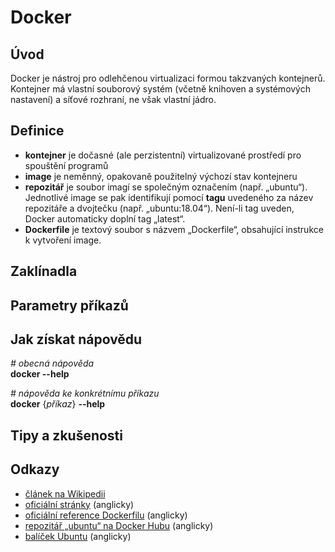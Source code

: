 <!--

Linux Kniha kouzel, kapitola Docker
Copyright (c) 2019 Singularis <singularis@volny.cz>

Toto dílo je dílem svobodné kultury; můžete ho šířit a modifikovat pod
podmínkami licence Creative Commons Attribution-ShareAlike 4.0 International
vydané neziskovou organizací Creative Commons. Text licence je přiložený
k tomuto projektu nebo ho můžete najít na webové adrese:

https://creativecommons.org/licenses/by-sa/4.0/

-->
# Docker

## Úvod
Docker je nástroj pro odlehčenou virtualizaci formou takzvaných kontejnerů. Kontejner má vlastní souborový systém (včetně knihoven a systémových nastavení) a síťové rozhraní, ne však vlastní jádro.

## Definice
* **kontejner** je dočasné (ale perzistentní) virtualizované prostředí pro spouštění programů
* **image** je neměnný, opakovaně použitelný výchozí stav kontejneru
* **repozitář** je soubor imagí se společným označením (např. „ubuntu“). Jednotlivé image se pak identifikují pomocí **tagu** uvedeného za název repozitáře a dvojtečku (např. „ubuntu:18.04“). Není-li tag uveden, Docker automaticky doplní tag „latest“.
* **Dockerfile** je textový soubor s názvem „Dockerfile“, obsahující instrukce k vytvoření image.

## Zaklínadla


## Parametry příkazů

## Jak získat nápovědu

*# obecná nápověda*<br>**docker \-\-help**

*# nápověda ke konkrétnímu příkazu*<br>**docker** {*příkaz*} **\-\-help**

## Tipy a zkušenosti

## Odkazy
* [článek na Wikipedii](https://cs.wikipedia.org/wiki/Docker_(software))
* [oficiální stránky](https://www.docker.com/) (anglicky)
* [oficiální reference Dockerfilu](https://docs.docker.com/engine/reference/builder/) (anglicky)
* [repozitář „ubuntu“ na Docker Hubu](https://hub.docker.com/_/ubuntu) (anglicky)
* [balíček Ubuntu](https://packages.ubuntu.com/bionic/docker.io) (anglicky)
